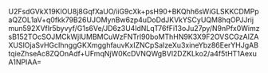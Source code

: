 U2FsdGVkX19KlOU8j8GqfXaUO/iiG9cXk+psH90+BKQhh6sWiGLSKKCDMPpaQZOL1aV+q0fkk79B26UJOMynBw6zp4uDoDdJKVkYSCyUQM8hqOPJJrijmun592XVfIr5byvyf/G1s6Ve/JD6z3U4ldNLqT76fFi13oJu27py/N9nPfx0WimzsB152TOcSOJMCkWjIUMBMCuWzFNTrl90boMThHN9K3X9F2OVSCGzAlZAXUSlOjaSvHGcIhnggGKXmgghfauvKxIZNCpSaIzeXu3xineYbz86EerYHJgABtqieZhseAc8ZQOnAdf+UFmqNjW0KcDVNQWgBVl2DZKLko2/a4f5tHT1AexuA1NPIAA=